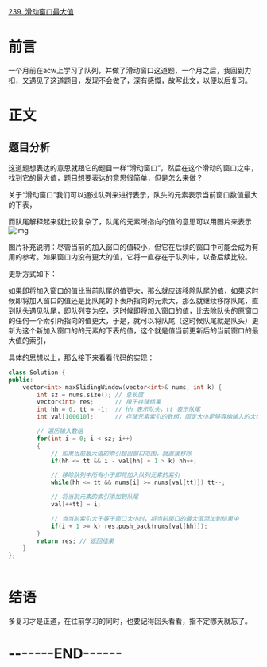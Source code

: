[239. 滑动窗口最大值](https://leetcode.cn/problems/sliding-window-maximum/)



#  前言

一个月前在acw上学习了队列，并做了滑动窗口这道题，一个月之后，我回到力扣，又遇见了这道题目，发现不会做了，深有感慨，故写此文，以便以后复习。

# 正文

## 题目分析

这道题想表达的意思就跟它的题目一样“滑动窗口”，然后在这个滑动的窗口之中，找到它的最大值，题目想要表达的意思很简单，但是怎么来做？

关于“滑动窗口”我们可以通过队列来进行表示，队头的元素表示当前窗口数值最大的下表，

而队尾解释起来就比较复杂了，队尾的元素所指向的值的意思可以用图片来表示![img](https://i-blog.csdnimg.cn/direct/d7401d74ddb24e74adf7c86c9426ed88.bmp)![点击并拖拽以移动](data:image/gif;base64,R0lGODlhAQABAPABAP///wAAACH5BAEKAAAALAAAAAABAAEAAAICRAEAOw==)

图片补充说明：尽管当前的加入窗口的值较小，但它在后续的窗口中可能会成为有用的参考。如果窗口内没有更大的值，它将一直存在于队列中，以备后续比较。

更新方式如下：

如果即将加入窗口的值比当前队尾的值更大，那么就应该移除队尾的值，如果这时候即将加入窗口的值还是比队尾的下表所指向的元素大，那么就继续移除队尾，直到队头遇见队尾，即队列变为空，这时候即将加入窗口的值，比去除队头的原窗口的任何一个索引所指向的值更大，于是，就可以将队尾（这时候队尾就是队头）更新为这个新加入窗口的的元素的下表的值，这个就是值当前更新后的当前窗口的最大值的索引，

具体的思想以上，那么接下来看看代码的实现：

```cpp
class Solution {
public:
    vector<int> maxSlidingWindow(vector<int>& nums, int k) {
        int sz = nums.size(); // 总长度
        vector<int> res;      // 用于存储结果
        int hh = 0, tt = -1;  // hh 表示队头，tt 表示队尾
        int val[100010];      // 存储元素索引的数组，固定大小足够容纳输入的大小

        // 遍历输入数组
        for(int i = 0; i < sz; i++)
        {
            // 如果当前最大值的索引超出窗口范围，就直接移除
            if(hh <= tt && i - val[hh] + 1 > k) hh++;

            // 移除队列中所有小于即将加入队列元素的索引
            while(hh <= tt && nums[i] >= nums[val[tt]]) tt--;

            // 将当前元素的索引添加到队尾
            val[++tt] = i;

            // 当当前索引大于等于窗口大小时，将当前窗口的最大值添加到结果中
            if(i + 1 >= k) res.push_back(nums[val[hh]]);
        }
        return res; // 返回结果
    }
};
```

![点击并拖拽以移动](data:image/gif;base64,R0lGODlhAQABAPABAP///wAAACH5BAEKAAAALAAAAAABAAEAAAICRAEAOw==)

# 结语

多复习才是正道，在往前学习的同时，也要记得回头看看，指不定哪天就忘了。

# **-------END------**